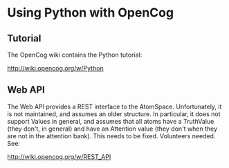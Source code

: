 Using Python with OpenCog
=========================

## Tutorial ##

The OpenCog wiki contains the Python tutorial:

http://wiki.opencog.org/w/Python

## Web API ##
The Web API provides a REST interface to the AtomSpace. Unfortunately,
it is not maintained, and assumes an older structure.  In particular,
it does not support Values in general, and assumes that all atoms have
a TruthValue (they don't, in general) and have an Attention value
(they don't when they are not in the attention bank).  This needs to be
fixed. Volunteers needed. See:

http://wiki.opencog.org/w/REST_API
